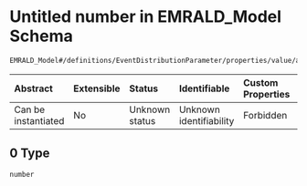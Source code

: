 # Untitled number in EMRALD\_Model Schema

```txt
EMRALD_Model#/definitions/EventDistributionParameter/properties/value/anyOf/0
```



| Abstract            | Extensible | Status         | Identifiable            | Custom Properties | Additional Properties | Access Restrictions | Defined In                                                                                    |
| :------------------ | :--------- | :------------- | :---------------------- | :---------------- | :-------------------- | :------------------ | :-------------------------------------------------------------------------------------------- |
| Can be instantiated | No         | Unknown status | Unknown identifiability | Forbidden         | Allowed               | none                | [EMRALD\_JsonSchemaV3\_0.json\*](../../out/EMRALD_JsonSchemaV3_0.json "open original schema") |

## 0 Type

`number`
